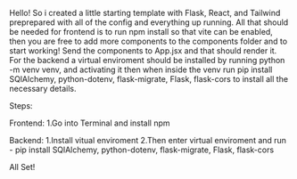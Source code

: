 Hello! So i created a little starting template with Flask, React, and Tailwind preprepared with all of the config and everything up running. All that should be needed for frontend is to run npm install so that vite can be enabled, then you are free to add more components to the components folder and to start working! Send the components to App.jsx and that should render it. For the backend a virtual enviroment should be installed by running python -m venv venv, and activating it then when inside the venv run pip install SQlAlchemy, python-dotenv, flask-migrate, Flask, flask-cors to install all the necessary details.

Steps:

Frontend: 1.Go into Terminal and install npm

Backend: 1.Install vitual enviroment 2.Then enter virtual enviroment and run - pip install SQlAlchemy, python-dotenv, flask-migrate, Flask, flask-cors

All Set!
